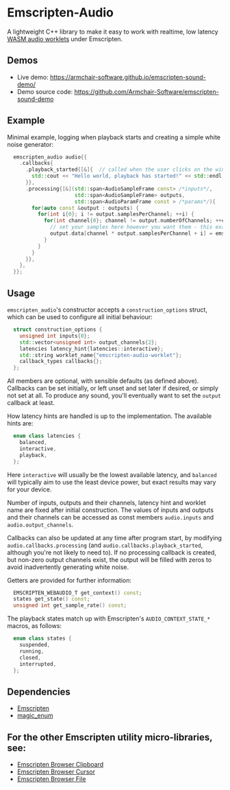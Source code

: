 # Emscripten-Audio

A lightweight C++ library to make it easy to work with realtime, low latency [WASM audio worklets](https://emscripten.org/docs/api_reference/wasm_audio_worklets.html) under Emscripten.

## Demos

- Live demo: https://armchair-software.github.io/emscripten-sound-demo/
- Demo source code: https://github.com/Armchair-Software/emscripten-sound-demo

## Example

Minimal example, logging when playback starts and creating a simple white noise generator:
```cpp
  emscripten_audio audio{{
    .callbacks{
      .playback_started{[&]{  // called when the user clicks on the window (which is needed to enable audio playback in modern browsers)
        std::cout << "Hello world, playback has started!" << std::endl;
      }},
      .processing{[&](std::span<AudioSampleFrame const> /*inputs*/,
                      std::span<AudioSampleFrame> outputs,
                      std::span<AudioParamFrame const > /*params*/){
        for(auto const &output : outputs) {
          for(int i{0}; i != output.samplesPerChannel; ++i) {
            for(int channel{0}; channel != output.numberOfChannels; ++channel) {
              // set your samples here however you want them - this example just generates white noise:
              output.data[channel * output.samplesPerChannel + i] = emscripten_random() * 0.2 - 0.1;
            }
          }
        }
      }},
    },
  }};
```

## Usage

`emscripten_audio`'s constructor accepts a `construction_options` struct, which can be used to configure all initial behaviour:
```cpp
  struct construction_options {
    unsigned int inputs{0};                                                     // number of inputs
    std::vector<unsigned int> output_channels{2};                               // number of outputs, and number of channels for each output
    latencies latency_hint{latencies::interactive};                             // hint for requested latency mode
    std::string worklet_name{"emscripten-audio-worklet"};
    callback_types callbacks{};                                                 // action and data processing callbacks
  };
```
All members are optional, with sensible defaults (as defined above).  Callbacks can be set initially, or left unset and set later if desired, or simply not set at all.  To produce any sound, you'll eventually want to set the `output` callback at least.

How latency hints are handled is up to the implementation.  The available hints are:
```cpp
  enum class latencies {
    balanced,
    interactive,
    playback,
  };
```
Here `interactive` will usually be the lowest available latency, and `balanced` will typically aim to use the least device power, but exact results may vary for your device.

Number of inputs, outputs and their channels, latency hint and worklet name are fixed after initial construction.  The values of inputs and outputs and their channels can be accessed as const members `audio.inputs` and `audio.output_channels`.

Callbacks can also be updated at any time after program start, by modifying `audio.callbacks.processing` (and `audio.callbacks.playback_started`, although you're not likely to need to).  If no processing callback is created, but non-zero output channels exist, the output will be filled with zeros to avoid inadvertently generating white noise.

Getters are provided for further information:
```cpp  
  EMSCRIPTEN_WEBAUDIO_T get_context() const;
  states get_state() const;
  unsigned int get_sample_rate() const;
```

The playback states match up with Emscripten's `AUDIO_CONTEXT_STATE_*` macros, as follows:
```cpp
  enum class states {
    suspended,
    running,
    closed,
    interrupted,
  };
```

## Dependencies
- [Emscripten](https://emscripten.org/)
- [magic_enum](https://github.com/Neargye/magic_enum)

## For the other Emscripten utility micro-libraries, see:
- [Emscripten Browser Clipboard](https://github.com/Armchair-Software/emscripten-browser-clipboard)
- [Emscripten Browser Cursor](https://github.com/Armchair-Software/emscripten-browser-cursor)
- [Emscripten Browser File](https://github.com/Armchair-Software/emscripten-browser-file)
